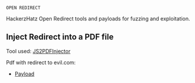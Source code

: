 ```
OPEN REDIRECT
```                
HackerzHatz Open Redirect tools and payloads for fuzzing and exploitation.

## Inject Redirect into a PDF file
Tool used: [JS2PDFInjector](https://github.com/cornerpirate/JS2PDFInjector)

Pdf with redirect to evil.com:
- [Payload](Open_Redirect/Payload01.pdf)
